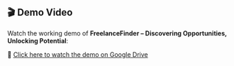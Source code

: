  ## 🎬 Demo Video

Watch the working demo of **FreelanceFinder – Discovering Opportunities, Unlocking Potential**:

🔗 [Click here to watch the demo on Google Drive](https://drive.google.com/file/d/1cCFjztuQAwYkV7q4tuVdWRs94WSwMn6t/view?usp=sharing)

